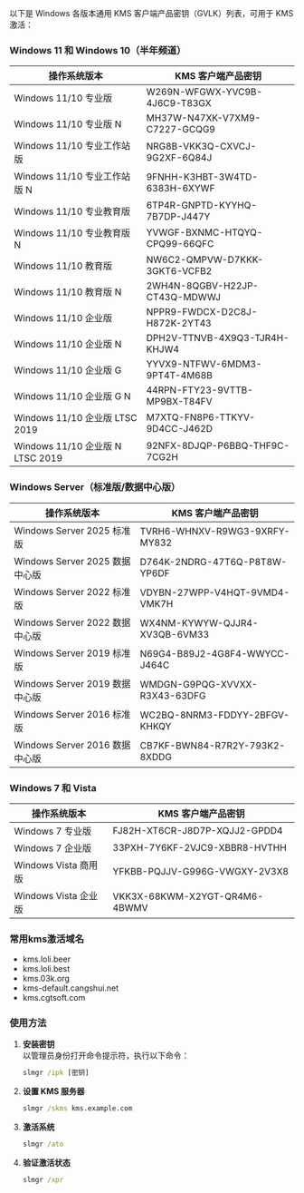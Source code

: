 以下是 Windows 各版本通用 KMS 客户端产品密钥（GVLK）列表，可用于 KMS 激活：

### **Windows 11 和 Windows 10（半年频道）**
| **操作系统版本**                    | **KMS 客户端产品密钥**          |
|-------------------------------------|----------------------------------|
| Windows 11/10 专业版                | W269N-WFGWX-YVC9B-4J6C9-T83GX   |
| Windows 11/10 专业版 N              | MH37W-N47XK-V7XM9-C7227-GCQG9   |
| Windows 11/10 专业工作站版          | NRG8B-VKK3Q-CXVCJ-9G2XF-6Q84J   |
| Windows 11/10 专业工作站版 N        | 9FNHH-K3HBT-3W4TD-6383H-6XYWF   |
| Windows 11/10 专业教育版            | 6TP4R-GNPTD-KYYHQ-7B7DP-J447Y   |
| Windows 11/10 专业教育版 N          | YVWGF-BXNMC-HTQYQ-CPQ99-66QFC   |
| Windows 11/10 教育版                | NW6C2-QMPVW-D7KKK-3GKT6-VCFB2   |
| Windows 11/10 教育版 N              | 2WH4N-8QGBV-H22JP-CT43Q-MDWWJ   |
| Windows 11/10 企业版                | NPPR9-FWDCX-D2C8J-H872K-2YT43   |
| Windows 11/10 企业版 N              | DPH2V-TTNVB-4X9Q3-TJR4H-KHJW4   |
| Windows 11/10 企业版 G              | YYVX9-NTFWV-6MDM3-9PT4T-4M68B   |
| Windows 11/10 企业版 G N            | 44RPN-FTY23-9VTTB-MP9BX-T84FV   |
| Windows 11/10 企业版 LTSC 2019      | M7XTQ-FN8P6-TTKYV-9D4CC-J462D   |
| Windows 11/10 企业版 N LTSC 2019    | 92NFX-8DJQP-P6BBQ-THF9C-7CG2H   |

### **Windows Server（标准版/数据中心版）**
| **操作系统版本**                    | **KMS 客户端产品密钥**          |
|-------------------------------------|----------------------------------|
| Windows Server 2025 标准版          | TVRH6-WHNXV-R9WG3-9XRFY-MY832   |
| Windows Server 2025 数据中心版      | D764K-2NDRG-47T6Q-P8T8W-YP6DF   |
| Windows Server 2022 标准版          | VDYBN-27WPP-V4HQT-9VMD4-VMK7H   |
| Windows Server 2022 数据中心版      | WX4NM-KYWYW-QJJR4-XV3QB-6VM33   |
| Windows Server 2019 标准版          | N69G4-B89J2-4G8F4-WWYCC-J464C   |
| Windows Server 2019 数据中心版      | WMDGN-G9PQG-XVVXX-R3X43-63DFG   |
| Windows Server 2016 标准版          | WC2BQ-8NRM3-FDDYY-2BFGV-KHKQY   |
| Windows Server 2016 数据中心版      | CB7KF-BWN84-R7R2Y-793K2-8XDDG   |

### **Windows 7 和 Vista**
| **操作系统版本**                    | **KMS 客户端产品密钥**          |
|-------------------------------------|----------------------------------|
| Windows 7 专业版                    | FJ82H-XT6CR-J8D7P-XQJJ2-GPDD4   |
| Windows 7 企业版                    | 33PXH-7Y6KF-2VJC9-XBBR8-HVTHH   |
| Windows Vista 商用版                | YFKBB-PQJJV-G996G-VWGXY-2V3X8   |
| Windows Vista 企业版                | VKK3X-68KWM-X2YGT-QR4M6-4BWMV   |

### **常用kms激活域名**
- kms.loli.beer
- kms.loli.best
- kms.03k.org
- kms-default.cangshui.net
- kms.cgtsoft.com


### **使用方法**
1. **安装密钥**  
   以管理员身份打开命令提示符，执行以下命令：  
   ```cmd
   slmgr /ipk [密钥]
   ```

2. **设置 KMS 服务器**  
   ```cmd
   slmgr /skms kms.example.com
   ```

3. **激活系统**  
   ```cmd
   slmgr /ato
   ```

4. **验证激活状态**  
   ```cmd
   slmgr /xpr
   ```
